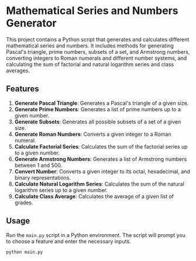 # Mathematical Series and Numbers Generator

This project contains a Python script that generates and calculates different mathematical series and numbers. It includes methods for generating Pascal's triangle, prime numbers, subsets of a set, and Armstrong numbers, converting integers to Roman numerals and different number systems, and calculating the sum of factorial and natural logarithm series and class averages.

## Features

1. **Generate Pascal Triangle**: Generates a Pascal's triangle of a given size.
2. **Generate Prime Numbers**: Generates a list of prime numbers up to a given number.
3. **Generate Subsets**: Generates all possible subsets of a set of a given size.
4. **Generate Roman Numbers**: Converts a given integer to a Roman numeral.
5. **Calculate Factorial Series**: Calculates the sum of the factorial series up to a given number.
6. **Generate Armstrong Numbers**: Generates a list of Armstrong numbers between 1 and 500.
7. **Convert Number**: Converts a given integer to its octal, hexadecimal, and binary representations.
8. **Calculate Natural Logarithm Series**: Calculates the sum of the natural logarithm series up to a given number.
9. **Calculate Class Average**: Calculates the average of a given list of grades.

## Usage

Run the `main.py` script in a Python environment. The script will prompt you to choose a feature and enter the necessary inputs.

```bash
python main.py
```